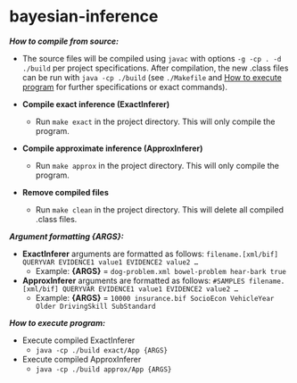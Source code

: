 # bayesian-inference

***How to compile from source:***

- The source files will be compiled using `javac` with options `-g -cp . -d ./build` per project specifications. After compilation, the new .class files can be run with `java -cp ./build` (see `./Makefile` and <u>How to execute program</u> for further specifications or exact commands).

- **Compile exact inference (ExactInferer)**
  - Run `make exact` in the project directory. This will only compile the program.
- **Compile approximate inference (ApproxInferer)**
  - Run `make approx` in the project directory. This will only compile the program.
- **Remove compiled files**
  - Run `make clean` in the project directory. This will delete all compiled .class files.

***Argument formatting {ARGS}:***

- **ExactInferer** arguments are formatted as follows:
`filename.[xml/bif] QUERYVAR EVIDENCE1 value1 EVIDENCE2 value2 …`
  - Example: **{ARGS}** = `dog-problem.xml bowel-problem hear-bark true`
- **ApproxInferer** arguments are formatted as follows:
`#SAMPLES filename.[xml/bif] QUERYVAR EVIDENCE1 value1 EVIDENCE2 value2 …`
  - Example: **{ARGS}** = `10000 insurance.bif SocioEcon VehicleYear Older DrivingSkill SubStandard`

***How to execute program:***

- Execute compiled ExactInferer
  - `java -cp ./build exact/App {ARGS} `
- Execute compiled ApproxInferer
  - `java -cp ./build approx/App {ARGS}`
